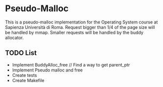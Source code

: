 # Pseudo-Malloc
  
This is a pseudo-malloc implementation for the Operating System course at Sapienza Università di Roma. Request bigger than 1/4 of the page size will be handled by mmap. Smaller requests will be handled by the buddy allocator.


## TODO List

- Implement BuddyAlloc_free  // Find a way to get parent_ptr
- Implement Pseudo malloc and free
- Create tests  
- Create Makefile